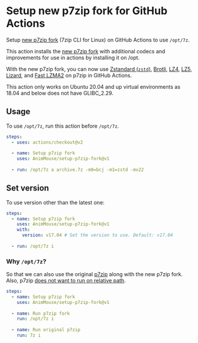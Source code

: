 # Setup new p7zip fork for GitHub Actions
Setup [new p7zip fork](https://github.com/jinfeihan57/p7zip) (7zip CLI for Linux) on GitHub Actions to use `/opt/7z`.

This action installs the [new p7zip fork](https://github.com/jinfeihan57/p7zip) with additional codecs and improvements for use in actions by installing it on /opt.

With the new p7zip fork, you can now use [Zstandard (`zstd`)](https://github.com/facebook/zstd/), [Brotli](https://github.com/google/brotli/), [LZ4](https://github.com/lz4/lz4/), [LZ5](https://github.com/inikep/lz5/), [Lizard](https://github.com/inikep/lizard/), and [Fast LZMA2](https://github.com/conor42/fast-lzma2) on p7zip in GitHub Actions. 

This action only works on Ubuntu 20.04 and up virtual environments as 18.04 and below does not have GLIBC_2.29.

## Usage
To use `/opt/7z`, run this action before `/opt/7z`.

```yml
steps:
  - uses: actions/checkout@v2
    
  - name: Setup p7zip fork
    uses: AnimMouse/setup-p7zip-fork@v1
    
  - run: /opt/7z a archive.7z -m0=bcj -m1=zstd -mx22
```

## Set version
To use version other than the latest one:

```yml
steps:
  - name: Setup p7zip fork
    uses: AnimMouse/setup-p7zip-fork@v1
    with:
      version: v17.04 # Set the version to use. Default: v17.04
      
  - run: /opt/7z i
```

### Why `/opt/7z`?
So that we can also use the original [p7zip](https://sourceforge.net/projects/p7zip/) along with the new p7zip fork.\
Also, p7zip [does not want to run on relative path](https://sourceforge.net/p/p7zip/discussion/383044/thread/5e4085ab/).

```yml
steps:
  - name: Setup p7zip fork
    uses: AnimMouse/setup-p7zip-fork@v1
    
  - name: Run p7zip fork
    run: /opt/7z i
    
  - name: Run original p7zip
    run: 7z i
```